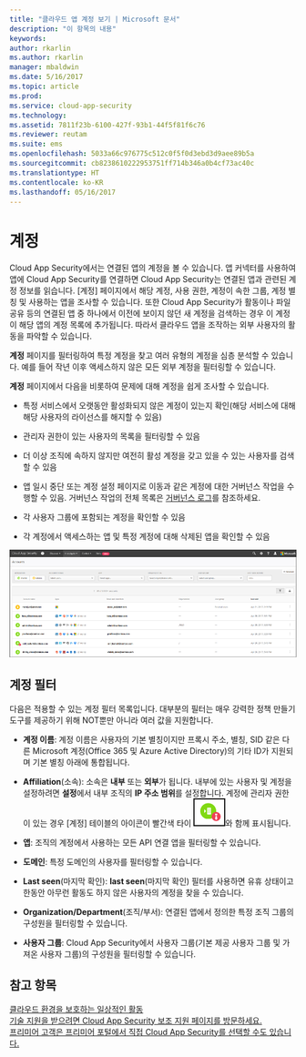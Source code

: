 ```yaml
---
title: "클라우드 앱 계정 보기 | Microsoft 문서"
description: "이 항목의 내용"
keywords: 
author: rkarlin
ms.author: rkarlin
manager: mbaldwin
ms.date: 5/16/2017
ms.topic: article
ms.prod: 
ms.service: cloud-app-security
ms.technology: 
ms.assetid: 7811f23b-6100-427f-93b1-44f5f81f6c76
ms.reviewer: reutam
ms.suite: ems
ms.openlocfilehash: 5033a66c976775c512c0f5f0d3ebd3d9aee89b5a
ms.sourcegitcommit: cb8238610222953751ff714b346a0b4cf73ac40c
ms.translationtype: HT
ms.contentlocale: ko-KR
ms.lasthandoff: 05/16/2017
---
```

# <a name="accounts"></a>계정
Cloud App Security에서는 연결된 앱의 계정을 볼 수 있습니다. 앱 커넥터를 사용하여 앱에 Cloud App Security를 연결하면 Cloud App Security는 연결된 앱과 관련된 계정 정보를 읽습니다. [계정] 페이지에서 해당 계정, 사용 권한, 계정이 속한 그룹, 계정 별칭 및 사용하는 앱을 조사할 수 있습니다. 또한 Cloud App Security가 활동이나 파일 공유 등의 연결된 앱 중 하나에서 이전에 보이지 않던 새 계정을 검색하는 경우 이 계정이 해당 앱의 계정 목록에 추가됩니다. 따라서 클라우드 앱을 조작하는 외부 사용자의 활동을 파악할 수 있습니다.


**계정** 페이지를 필터링하여 특정 계정을 찾고 여러 유형의 계정을 심층 분석할 수 있습니다. 예를 들어 작년 이후 액세스하지 않은 모든 외부 계정을 필터링할 수 있습니다. 

**계정** 페이지에서 다음을 비롯하여 문제에 대해 계정을 쉽게 조사할 수 있습니다.  

-   특정 서비스에서 오랫동안 활성화되지 않은 계정이 있는지 확인(해당 서비스에 대해 해당 사용자의 라이선스를 해지할 수 있음)  
-   관리자 권한이 있는 사용자의 목록을 필터링할 수 있음  

-   더 이상 조직에 속하지 않지만 여전히 활성 계정을 갖고 있을 수 있는 사용자를 검색할 수 있음  

-   앱 일시 중단 또는 계정 설정 페이지로 이동과 같은 계정에 대한 거버넌스 작업을 수행할 수 있음. 거버넌스 작업의 전체 목록은 [거버넌스 로그](governance-actions.md)를 참조하세요.
    
-   각 사용자 그룹에 포함되는 계정을 확인할 수 있음  

-   각 계정에서 액세스하는 앱 및 특정 계정에 대해 삭제된 앱을 확인할 수 있음
    

![계정 화면](./media/accounts-page.png)

## <a name="account-filters"></a>계정 필터
다음은 적용할 수 있는 계정 필터 목록입니다. 대부분의 필터는 매우 강력한 정책 만들기 도구를 제공하기 위해 NOT뿐만 아니라 여러 값을 지원합니다.  
  
- **계정 이름**: 계정 이름은 사용자의 기본 별칭이지만 프록시 주소, 별칭, SID 같은 다른 Microsoft 계정(Office 365 및 Azure Active Directory)의 기타 ID가 지원되며 기본 별칭 아래에 통합됩니다.

- **Affiliation**(소속): 소속은 **내부** 또는 **외부**가 됩니다. 내부에 있는 사용자 및 계정을 설정하려면 **설정**에서 내부 조직의 **IP 주소 범위**를 설정합니다. 계정에 관리자 권한이 있는 경우 [계정] 테이블의 아이콘이 빨간색 타이 ![계정 관리자 아이콘](./media/accounts-admin-icon.png)와 함께 표시됩니다.

- **앱**: 조직의 계정에서 사용하는 모든 API 연결 앱을 필터링할 수 있습니다.

- **도메인**: 특정 도메인의 사용자를 필터링할 수 있습니다.

- **Last seen**(마지막 확인): **last seen**(마지막 확인) 필터를 사용하면 유휴 상태이고 한동안 아무런 활동도 하지 않은 사용자의 계정을 찾을 수 있습니다.

- **Organization/Department**(조직/부서): 연결된 앱에서 정의한 특정 조직 그룹의 구성원을 필터링할 수 있습니다.

- **사용자 그룹**: Cloud App Security에서 사용자 그룹(기본 제공 사용자 그룹 및 가져온 사용자 그룹)의 구성원을 필터링할 수 있습니다.


## <a name="see-also"></a>참고 항목  
[클라우드 환경을 보호하는 일상적인 활동](daily-activities-to-protect-your-cloud-environment.md)   
[기술 지원을 받으려면 Cloud App Security 보조 지원 페이지를 방문하세요.](http://support.microsoft.com/oas/default.aspx?prid=16031)   
[프리미어 고객은 프리미어 포털에서 직접 Cloud App Security를 선택할 수도 있습니다.](https://premier.microsoft.com/)  
  
  